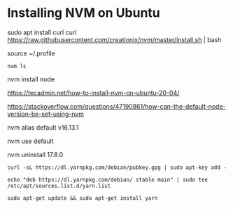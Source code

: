# Installing NVM on Ubuntu

sudo apt install curl
curl https://raw.githubusercontent.com/creationix/nvm/master/install.sh | bash

source ~/.profile

```
nvm ls
```

nvm install node

https://tecadmin.net/how-to-install-nvm-on-ubuntu-20-04/

https://stackoverflow.com/questions/47190861/how-can-the-default-node-version-be-set-using-nvm

nvm alias default v16.13.1

nvm use default

nvm uninstall 17.8.0

```
curl -sL https://dl.yarnpkg.com/debian/pubkey.gpg | sudo apt-key add -
```

```
echo "deb https://dl.yarnpkg.com/debian/ stable main" | sudo tee /etc/apt/sources.list.d/yarn.list
```

```
sudo apt-get update && sudo apt-get install yarn
```
